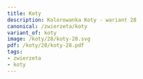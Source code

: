 ```yaml
---
title: Koty
description: Kolorowanka Koty - wariant 28
canonical: /zwierzeta/koty
variant_of: koty
image: /koty/28/koty-28.svg
pdf: /koty/28/koty-28.pdf
tags:
- zwierzeta
- koty
---
```

